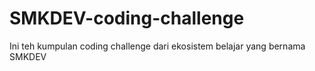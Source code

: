 # SMKDEV-coding-challenge
Ini teh kumpulan coding challenge dari ekosistem belajar yang bernama SMKDEV
